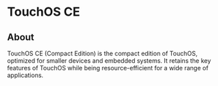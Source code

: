 # TouchOS CE

## About
TouchOS CE (Compact Edition) is the compact edition of TouchOS, optimized for smaller devices and embedded systems. It retains the key features of TouchOS while being resource-efficient for a wide range of applications.

